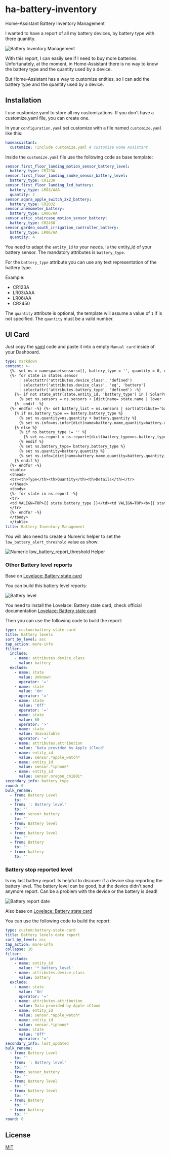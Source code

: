 # ha-battery-inventory
Home-Assistant Battery Inventory Management

I wanted to have a report of all my battery devices, by battery type with there quantity.

![Battery Inventory Management][report]

With this report, I can easily see if I need to buy more batteries.
Unfortunately, at the moment, in Home-Assistant there is no way to know the battery type and the quantity used by a device.

But Home-Assistant has a way to customize entities, so I can add the battery type and the quantity used by a device.

## Installation

I use customize.yaml to store all my customizations. If you don't have a customize.yaml file, you can create one.

In your `configuration.yaml` set customize with a file named `customize.yaml` like this:

```yaml
homeassistant:
  customize: !include customize.yaml # customize Home Assistant
```

Inside the `customize.yaml` file use the following code as base template:
<!-- MARKDOWN-AUTO-DOCS:START (CODE:src=./config/customize.yaml) -->
<!-- The below code snippet is automatically added from ./config/customize.yaml -->
```yaml
sensor.first_floor_landing_motion_sensor_battery_level:
  battery_type: CR123A
sensor.first_floor_landing_smoke_sensor_battery_level:
  battery_type: CR123A
sensor.first_floor_landing_lcd_battery:
  battery_type: LR03/AAA
  quantity: 2
sensor.aqara_opple_switch_2x2_battery:
  battery_type: CR2032
sensor.anemometer_battery:
  battery_type: LR06/AA
sensor.attic_staircase_motion_sensor_battery:
  battery_type: CR2450
sensor.garden_south_irrigation_controller_battery:
  battery_type: LR06/AA
  quantity: 4
```
<!-- MARKDOWN-AUTO-DOCS:END -->

You need to adapt the `entity_id` to your needs. Is the entity_id of your battery sensor.
The mandatory attributes is `battery_type`.

For the `battery_type` attribute you can use any text representation of the battery type.

Example:

- CR123A
- LR03/AAA
- LR06/AA
- CR2450

The `quantity` attribute is optional, the template will assume a value of `1` if is not specified. The `quantity` must be a valid number.

## UI Card

Just copy the [yaml](markdown-card.yam) code and paste it into a empty `Manual card` inside of your Dashboard.

<!-- MARKDOWN-AUTO-DOCS:START (CODE:src=./config/markdown-card.yaml) -->
<!-- The below code snippet is automatically added from ./config/markdown-card.yaml -->
```yaml
type: markdown
content: >-
  {%- set ns = namespace(sensors=[], battery_type = '', quantity = 0, report=[], info=[]) -%}
  {%- for state in states.sensor 
      | selectattr('attributes.device_class', 'defined')
      | selectattr('attributes.device_class', 'eq', 'battery')
      | selectattr('attributes.battery_type', 'defined') -%}
    {%- if not state_attr(state.entity_id, 'battery_type') in ['SolarPanel','DC', 'Battery', 'APCRBC110'] -%}
      {% set ns.sensors = ns.sensors + [dict(name= state.name | lower | replace(':', '') | replace(' battery level', '') | replace(' battery', '') | capitalize() , battery_type=state_attr(state.entity_id, 'battery_type'), quantity=state_attr(state.entity_id, 'quantity') | int(1), level=state.state |int(0) )] %}
    {%- endif -%}
  {%- endfor -%} {%- set battery_list = ns.sensors | sort(attribute='battery_type') %} {%- for battery in battery_list -%}
    {% if ns.battery_type == battery.battery_type %}
      {% set ns.quantity=ns.quantity + battery.quantity %}
      {% set ns.info=ns.info+[dict(name=battery.name,quantity=battery.quantity,level=battery.level)] %}
    {% else %}
      {% if ns.battery_type != '' %}      
        {% set ns.report = ns.report+[dict(battery_type=ns.battery_type, quantity=ns.quantity, info=ns.info | sort(attribute='level')) ] %}
      {% endif %}
      {% set ns.battery_type= battery.battery_type %}
      {% set ns.quantity=battery.quantity %}
      {% set ns.info=[dict(name=battery.name,quantity=battery.quantity,level=battery.level)] %}
    {% endif %}
  {%- endfor -%}
  <table>
  <thead>
  <tr><th>Type</th><th>Quantity</th><th>Details</th></tr>
  </thead>
  <tbody>
  {%- for state in ns.report -%}
  <tr>
  <td VALIGN=TOP>{{ state.battery_type }}</td><td VALIGN=TOP><b>{{ state.quantity }}</b></td> <td VALIGN=TOP> {%- for info in state.info -%} {{ info.quantity }}x {{ info.name }} <font color={{ (info.level < states.input_number.low_battery_report_threshold.state | int) | iif("OrangeRed", "White") }}><b>{{ info.level }}%</b></font><br> {%- endfor -%}<br></td>
  </tr>
  {%- endfor -%}
  </tbody>
  </table>
title: Battery Inventory Management
```
<!-- MARKDOWN-AUTO-DOCS:END -->

You will also need to create a Numeric helper to set the `low_battery_alert_threshold` value as show:

![Numeric low_battery_report_threshold Helper][low_battery-helper]

### Other Battery level reports

Base on [Lovelace: Battery state card](https://community.home-assistant.io/t/lovelace-battery-state-card/100115)

You can build this battery level reports:

![Battery level][battery_level]

You need to install the Lovelace: Battery state card, check official documentation [Lovelace: Battery state card](https://community.home-assistant.io/t/lovelace-battery-state-card/100115)

Then you can use the following code to build the report:

<!-- MARKDOWN-AUTO-DOCS:START (CODE:src=./config/lovelace-battery.yaml) -->
<!-- The below code snippet is automatically added from ./config/lovelace-battery.yaml -->
```yaml
type: custom:battery-state-card
title: Battery levels
sort_by_level: asc
tap_action: more-info
filter:
  include:
    - name: attributes.device_class
      value: battery
  exclude:
    - name: state
      value: Unknown
      operator: '='
    - name: state
      value: 'On'
      operator: '='
    - name: state
      value: 'Off'
      operator: '='
    - name: state
      value: 60
      operator: '>'
    - name: state
      value: Unavailable
      operator: '='
    - name: attributes.attribution
      value: 'Data provided by Apple iCloud'
    - name: entity_id
      value: sensor.*apple_watch*  
    - name: entity_id
      value: sensor.*iphone*    
    - name: entity_id
      value: sensor.oregon_cm180i*
secondary_info: battery_type
round: 0
bulk_rename:
  - from: Battery Level
    to: ''
  - from: ': Battery level'
    to: ''
  - from: sensor_battery
    to: ''
  - from: Battery level
    to: ''
  - from: battery level
    to: ''
  - from: Battery
    to: ''
  - from: battery
    to: ''
```
<!-- MARKDOWN-AUTO-DOCS:END -->

### Battery stop reported level

Is my last battery report.
Is helpful to discover if a device stop reporting the battery level. The battery level can be good, but the device didn't send anymore report. Can be a problem with the device or the battery is dead!

![Battery report date][battery_report_date]

Also base on [Lovelace: Battery state card](https://community.home-assistant.io/t/lovelace-battery-state-card/100115)

You can use the following code to build the report:

<!-- MARKDOWN-AUTO-DOCS:START (CODE:src=./config/lovelace-battery-date.yaml) -->
<!-- The below code snippet is automatically added from ./config/lovelace-battery-date.yaml -->
```yaml
type: custom:battery-state-card
title: Battery levels date report
sort_by_level: asc
tap_action: more-info
collapse: 10
filter:
  include:
    - name: entity_id
      value: '*_battery_level'
    - name: attributes.device_class
      value: battery
  exclude:
    - name: state
      value: 'On'
      operator: '='
    - name: attributes.attribution
      value: Data provided by Apple iCloud
    - name: entity_id
      value: sensor.*apple_watch*
    - name: entity_id
      value: sensor.*iphone*
    - name: state
      value: 'Off'
      operator: '='
secondary_info: last_updated
bulk_rename:
  - from: Battery Level
    to: ''
  - from: ': Battery level'
    to: ''
  - from: sensor_battery
    to: ''
  - from: Battery level
    to: ''
  - from: battery level
    to: ''
  - from: Battery
    to: ''
  - from: battery
    to: ''
round: 0
```
<!-- MARKDOWN-AUTO-DOCS:END -->

## License

[MIT](LICENSE)

[report]: images/report-card.png
[low_battery-helper]: images/low_battery_report_threshold.png
[battery_level]: images/battery_level.png
[low_battery-alert-helper]: images/low_battery_alert_threshold.png
[battery_report_date]: images/battery_report_date.png
